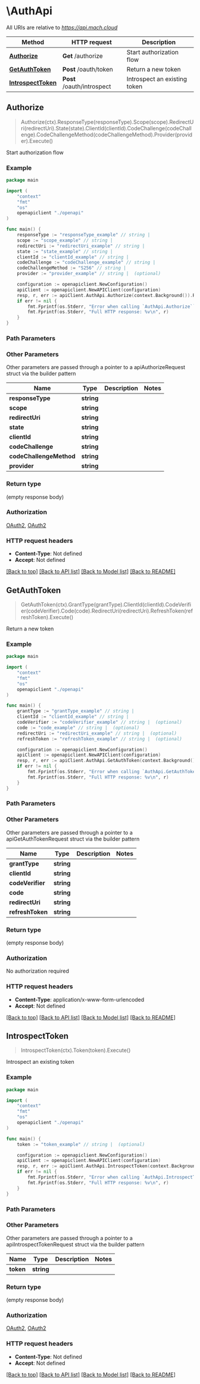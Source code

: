 # \AuthApi

All URIs are relative to *https://api.mach.cloud*

Method | HTTP request | Description
------------- | ------------- | -------------
[**Authorize**](AuthApi.md#Authorize) | **Get** /authorize | Start authorization flow
[**GetAuthToken**](AuthApi.md#GetAuthToken) | **Post** /oauth/token | Return a new token
[**IntrospectToken**](AuthApi.md#IntrospectToken) | **Post** /oauth/introspect | Introspect an existing token



## Authorize

> Authorize(ctx).ResponseType(responseType).Scope(scope).RedirectUri(redirectUri).State(state).ClientId(clientId).CodeChallenge(codeChallenge).CodeChallengeMethod(codeChallengeMethod).Provider(provider).Execute()

Start authorization flow

### Example

```go
package main

import (
    "context"
    "fmt"
    "os"
    openapiclient "./openapi"
)

func main() {
    responseType := "responseType_example" // string | 
    scope := "scope_example" // string | 
    redirectUri := "redirectUri_example" // string | 
    state := "state_example" // string | 
    clientId := "clientId_example" // string | 
    codeChallenge := "codeChallenge_example" // string | 
    codeChallengeMethod := "S256" // string | 
    provider := "provider_example" // string |  (optional)

    configuration := openapiclient.NewConfiguration()
    apiClient := openapiclient.NewAPIClient(configuration)
    resp, r, err := apiClient.AuthApi.Authorize(context.Background()).ResponseType(responseType).Scope(scope).RedirectUri(redirectUri).State(state).ClientId(clientId).CodeChallenge(codeChallenge).CodeChallengeMethod(codeChallengeMethod).Provider(provider).Execute()
    if err != nil {
        fmt.Fprintf(os.Stderr, "Error when calling `AuthApi.Authorize``: %v\n", err)
        fmt.Fprintf(os.Stderr, "Full HTTP response: %v\n", r)
    }
}
```

### Path Parameters



### Other Parameters

Other parameters are passed through a pointer to a apiAuthorizeRequest struct via the builder pattern


Name | Type | Description  | Notes
------------- | ------------- | ------------- | -------------
 **responseType** | **string** |  | 
 **scope** | **string** |  | 
 **redirectUri** | **string** |  | 
 **state** | **string** |  | 
 **clientId** | **string** |  | 
 **codeChallenge** | **string** |  | 
 **codeChallengeMethod** | **string** |  | 
 **provider** | **string** |  | 

### Return type

 (empty response body)

### Authorization

[OAuth2](../README.md#OAuth2), [OAuth2](../README.md#OAuth2)

### HTTP request headers

- **Content-Type**: Not defined
- **Accept**: Not defined

[[Back to top]](#) [[Back to API list]](../README.md#documentation-for-api-endpoints)
[[Back to Model list]](../README.md#documentation-for-models)
[[Back to README]](../README.md)


## GetAuthToken

> GetAuthToken(ctx).GrantType(grantType).ClientId(clientId).CodeVerifier(codeVerifier).Code(code).RedirectUri(redirectUri).RefreshToken(refreshToken).Execute()

Return a new token

### Example

```go
package main

import (
    "context"
    "fmt"
    "os"
    openapiclient "./openapi"
)

func main() {
    grantType := "grantType_example" // string | 
    clientId := "clientId_example" // string | 
    codeVerifier := "codeVerifier_example" // string |  (optional)
    code := "code_example" // string |  (optional)
    redirectUri := "redirectUri_example" // string |  (optional)
    refreshToken := "refreshToken_example" // string |  (optional)

    configuration := openapiclient.NewConfiguration()
    apiClient := openapiclient.NewAPIClient(configuration)
    resp, r, err := apiClient.AuthApi.GetAuthToken(context.Background()).GrantType(grantType).ClientId(clientId).CodeVerifier(codeVerifier).Code(code).RedirectUri(redirectUri).RefreshToken(refreshToken).Execute()
    if err != nil {
        fmt.Fprintf(os.Stderr, "Error when calling `AuthApi.GetAuthToken``: %v\n", err)
        fmt.Fprintf(os.Stderr, "Full HTTP response: %v\n", r)
    }
}
```

### Path Parameters



### Other Parameters

Other parameters are passed through a pointer to a apiGetAuthTokenRequest struct via the builder pattern


Name | Type | Description  | Notes
------------- | ------------- | ------------- | -------------
 **grantType** | **string** |  | 
 **clientId** | **string** |  | 
 **codeVerifier** | **string** |  | 
 **code** | **string** |  | 
 **redirectUri** | **string** |  | 
 **refreshToken** | **string** |  | 

### Return type

 (empty response body)

### Authorization

No authorization required

### HTTP request headers

- **Content-Type**: application/x-www-form-urlencoded
- **Accept**: Not defined

[[Back to top]](#) [[Back to API list]](../README.md#documentation-for-api-endpoints)
[[Back to Model list]](../README.md#documentation-for-models)
[[Back to README]](../README.md)


## IntrospectToken

> IntrospectToken(ctx).Token(token).Execute()

Introspect an existing token

### Example

```go
package main

import (
    "context"
    "fmt"
    "os"
    openapiclient "./openapi"
)

func main() {
    token := "token_example" // string |  (optional)

    configuration := openapiclient.NewConfiguration()
    apiClient := openapiclient.NewAPIClient(configuration)
    resp, r, err := apiClient.AuthApi.IntrospectToken(context.Background()).Token(token).Execute()
    if err != nil {
        fmt.Fprintf(os.Stderr, "Error when calling `AuthApi.IntrospectToken``: %v\n", err)
        fmt.Fprintf(os.Stderr, "Full HTTP response: %v\n", r)
    }
}
```

### Path Parameters



### Other Parameters

Other parameters are passed through a pointer to a apiIntrospectTokenRequest struct via the builder pattern


Name | Type | Description  | Notes
------------- | ------------- | ------------- | -------------
 **token** | **string** |  | 

### Return type

 (empty response body)

### Authorization

[OAuth2](../README.md#OAuth2), [OAuth2](../README.md#OAuth2)

### HTTP request headers

- **Content-Type**: Not defined
- **Accept**: Not defined

[[Back to top]](#) [[Back to API list]](../README.md#documentation-for-api-endpoints)
[[Back to Model list]](../README.md#documentation-for-models)
[[Back to README]](../README.md)

